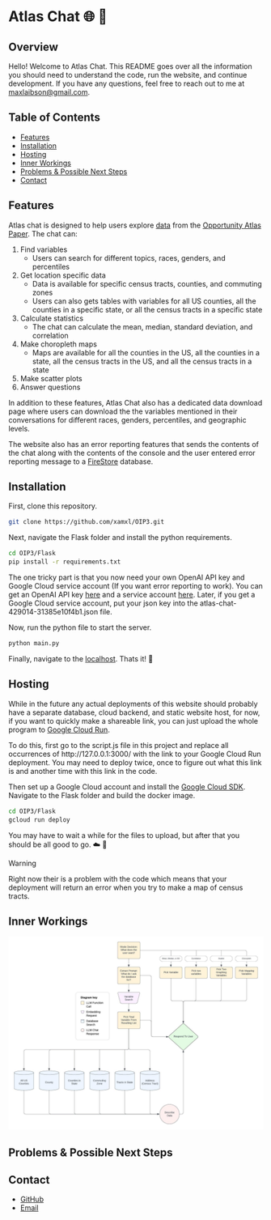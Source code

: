 # Atlas Chat 🌐 👋

## Overview

Hello! Welcome to Atlas Chat. This README goes over all the information you should need to understand the code, run the website, and continue development. If you have any questions, feel free to reach out to me at [maxlaibson@gmail.com](mailto:maxlaibson@gmail.com).

## Table of Contents

- [Features](#usage)
- [Installation](#installation)
- [Hosting](#hosting)
- [Inner Workings](#inner-workings)
- [Problems & Possible Next Steps](#problems--possible-next-steps)
- [Contact](#contact)

## Features

Atlas chat is designed to help users explore [data](https://opportunityinsights.org/data/) from the [Opportunity Atlas Paper](https://opportunityinsights.org/paper/the-opportunity-atlas/). The chat can:

1. Find variables
    - Users can search for different topics, races, genders, and percentiles
2. Get location specific data
    - Data is available for specific census tracts, counties, and commuting zones
    - Users can also gets tables with variables for all US counties, all the counties in a specific state, or all the census tracts in a specific state
3. Calculate statistics
    - The chat can calculate the mean, median, standard deviation, and correlation
4. Make choropleth maps
    - Maps are available for all the counties in the US, all the counties in a state, all the census tracts in the US, and all the census tracts in a state
5. Make scatter plots
6. Answer questions

In addition to these features, Atlas Chat also has a dedicated data download page where users can download the the variables mentioned in their conversations for different races, genders, percentiles, and geographic levels.

The website also has an error reporting features that sends the contents of the chat along with the contents of the console and the user entered error reporting message to a [FireStore](https://cloud.google.com/firestore?hl=en) database.

## Installation

First, clone this repository.

```bash
git clone https://github.com/xamxl/OIP3.git
```
Next, navigate the Flask folder and install the python requirements.

```bash
cd OIP3/Flask
pip install -r requirements.txt
```
The one tricky part is that you now need your own OpenAI API key and Google Cloud service account (If you want error reporting to work). You can get an OpenAI API key [here](https://platform.openai.com/docs/overview) and a service account [here](https://cloud.google.com/iam/docs/keys-create-delete). Later, if you get a Google Cloud service account, put your json key into the atlas-chat-429014-31385e10f4b1.json file.

Now, run the python file to start the server.

```bash
python main.py
```
Finally, navigate to the [localhost](http://127.0.0.1:3000/). Thats it! 🎉

## Hosting

While in the future any actual deployments of this website should probably have a separate database, cloud backend, and static website host, for now, if you want to quickly make a shareable link, you can just upload the whole program to [Google Cloud Run](https://cloud.google.com/run/?utm_source=google&utm_medium=cpc&utm_campaign=na-US-all-en-dr-bkws-all-all-trial-e-dr-1707554&utm_content=text-ad-none-any-DEV_c-CRE_665665924930-ADGP_Hybrid+%7C+BKWS+-+MIX+%7C+Txt-Serverless+Computing-Cloud+Run-KWID_43700077224933166-kwd-678836618089&utm_term=KW_google+cloud+run-ST_google+cloud+run&gad_source=1&gclid=Cj0KCQjwh7K1BhCZARIsAKOrVqGkYjouOnjAaTGADV02ZOaRybrk_BuAbY7DdY0i_b9Xr3Kin24g4tgaAuaIEALw_wcB&gclsrc=aw.ds&hl=en).

To do this, first go to the script.js file in this project and replace all occurrences of http\:\/\/<i></i>127\.0\.0\.1\:3000\/ with the link to your Google Cloud Run deployment. You may need to deploy twice, once to figure out what this link is and another time with this link in the code.

Then set up a Google Cloud account and install the [Google Cloud SDK](https://cloud.google.com/sdk/docs/install). Navigate to the Flask folder and build the docker image.

```bash
cd OIP3/Flask
gcloud run deploy
```
You may have to wait a while for the files to upload, but after that you should be all good to go. ☁️ 🔗

> [!WARNING]
> Right now their is a problem with the code which means that your deployment will return an error when you try to make a map of census tracts.

## Inner Workings

![Flowchart that shows how the chat works.](flowchart.jpeg)

## Problems & Possible Next Steps

## Contact

- [GitHub](https://github.com/xamxl)
- [Email](mailto:maxlaibson@gmail.com)
